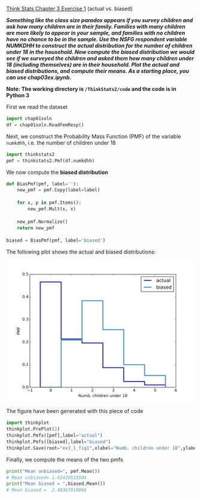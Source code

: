 [Think Stats Chapter 3 Exercise 1](http://greenteapress.com/thinkstats2/html/thinkstats2004.html#toc31) (actual vs. biased)

_**Something like the class size paradox appears if you survey children and ask how many children are in their family. Families with many children are more likely to appear in your sample, and families with no children have no chance to be in the sample.
Use the NSFG respondent variable NUMKDHH to construct the actual distribution for the number of children under 18 in the household.
Now compute the biased distribution we would see if we surveyed the children and asked them how many children under 18 (including themselves) are in their household.
Plot the actual and biased distributions, and compute their means. As a starting place, you can use chap03ex.ipynb.**_

**Note: The working directory is `/ThinkStats2/code` and the code is in Python 3**

First we read the dataset
```python
import chap01soln
df = chap01soln.ReadFemResp()
```

Next, we construct the Probability Mass Function (PMF) of the variable `numkdhh`, i.e. the number of children under 18

```python
import thinkstats2
pmf = thinkstats2.Pmf(df.numkdhh)
```

We now compute the **biased distribution**
```python
def BiasPmf(pmf, label=''):
    new_pmf = pmf.Copy(label=label)
    
    for x, p in pmf.Items():
        new_pmf.Mult(x, x)
    
    new_pmf.Normalize()
    return new_pmf

biased = BiasPmf(pmf, label='biased')
```

The following plot shows the actual and biased distributions:

![](../img/ex3_1_fig1.png)

The figure have been generated with this piece of code
```python
import thinkplot
thinkplot.PrePlot(2)
thinkplot.Pmfs([pmf],label="actual")
thinkplot.Pmfs([biased],label="biased")
thinkplot.Save(root="ex3_1_fig1",xlabel="Numb. children under 18",ylabel="PMF")
```

Finally, we compute the means of the two pmfs

```python
print("Mean unbiased=", pmf.Mean())
# Mean unbiased= 1.02420515504
print("Mean biased = ",biased.Mean())
# Mean biased =  2.40367910066
```
